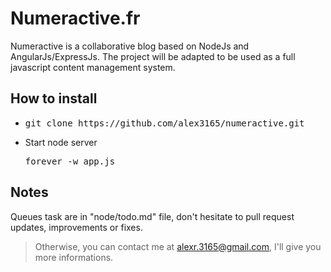 # Numeractive.fr

Numeractive is a collaborative blog based on NodeJs and AngularJs/ExpressJs. The project will be adapted to be used as a full javascript content management system.

## How to install

- <pre>git clone https://github.com/alex3165/numeractive.git</pre>

- Start node server <pre>forever -w app.js</pre>

## Notes

Queues task are in "node/todo.md" file, don't hesitate to pull request updates, improvements or fixes.

> Otherwise, you can contact me at alexr.3165@gmail.com, I'll give you more informations.
